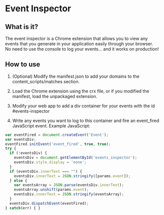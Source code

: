 Event Inspector
===

What is it?
---
The event inspector is a Chrome extension that allows you to view any events that you generate in your application easily through your browser. No need to use the console to log your events... and it works on production!

How to use
---
1. (Optional) Modify the manifest.json to add your domains to the content_scripts/matches section.

2. Load the Chrome extension using the crx file, or if you modified the manifest, load the unpackaged extension.

3. Modify your web app to add a div container for your events with the id #events-inspector

4. Write any events you want to log to this container and fire an event_fired JavaScript event. Example JavaScript:

```javascript
var eventFired = document.createEvent('Event');
var eventsDiv;
eventFired.initEvent('event_fired', true, true);
try {
  if (!eventsDiv) {
    eventsDiv = document.getElementById('events_inspector');
    eventsDiv.style.display = 'none';
  }
  if (eventsDiv.innerText === "") {
    eventsDiv.innerText = JSON.stringify([params.event]);
  } else {
    var eventsArray = JSON.parse(eventsDiv.innerText);
    eventsArray.unshift(params.event);
    eventsDiv.innerText = JSON.stringify(eventsArray);
  }
  eventsDiv.dispatchEvent(eventFired);
} catch(err) { }
```